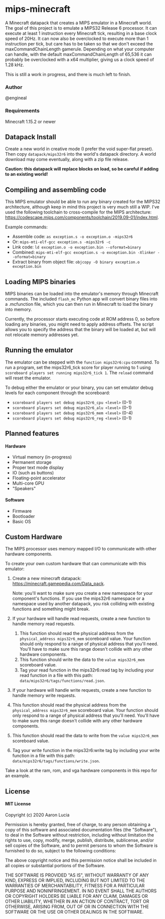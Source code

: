 # mips-minecraft
A Minecraft datapack that creates a MIPS emulator in a Minecraft world. The goal of this project is to emulate a MIPS32 Release 6 processor. It can execute at least 1 instruction every Minecraft tick, resulting in a base clock speed of 20Hz. It can now also be overclocked to execute more than 1 instruction per tick, but care has to be taken so that we don't exceed the maxCommandChainLength gamerule. Depending on what your computer can handle, with the default maxCommandChainLength of 65,536 it can probably be overclocked with a x64 multiplier, giving us a clock speed of 1.28 kHz.

This is still a work in progress, and there is much left to finish.

### Author
@engineal

### Requirements
Minecraft 1.15.2 or newer

## Datapack Install
Create a new world in creative mode (I prefer the void super-flat preset). Then copy `datapack/mips32r6` into the world's datapack directory. A world download may come eventually, along with a zip file release.

**Caution: this datapack will replace blocks on load, so be careful if adding to an existing world!**

## Compiling and assembling code
This MIPS emulator should be able to run any binary created for the MIPS32 architecture, although keep in mind this project is very much still a WIP. I've used the following toolchain to cross-compile for the MIPS architecture: https://codescape.mips.com/components/toolchain/2019.09-01/index.html.

Example commands:
* Assemble code: `as exception.s -o exception.o -mips32r6`
* Or: `mips-mti-elf-gcc exception.s -mips32r6 -c`
* Link code: `ld exception.o -o exception.bin --oformat=binary`
* Combined: `mips-mti-elf-gcc exception.s -o exception.bin -Xlinker --oformat=binary`
* Extract binary from object file: `objcopy -O binary exception.o exception.bin`

## Loading MIPS binaries
MIPS binaries can be loaded into the emulator's memory through Minecraft commands. The included `flash_mc` Python app will convert binary files into a .mcfunction file, which you can then run in Minecraft to load the binary into memory.

Currently, the processor starts executing code at ROM address 0, so before loading any binaries, you might need to apply address offsets. The script allows you to specify the address that the binary will be loaded at, but will not relocate memory addresses yet.

## Running the emulator
The emulator can be stepped with the `function mips32r6:cpu` command. To run a program, set the mips32r6_tick score for player running to 1 using `scoreboard players set running mips32r6_tick 1`. The `reload` command will reset the emulator.

To debug either the emulator or your binary, you can set emulator debug levels for each component through the scoreboard:
* `scoreboard players set debug mips32r6_cpu <level>` (0-1)
* `scoreboard players set debug mips32r6_alu <level>` (0-1)
* `scoreboard players set debug mips32r6_mem <level>` (0-4)
* `scoreboard players set debug mips32r6_reg <level>` (0-1)

## Planned features
#### Hardware
* Virtual memory (in-progress)
* Permanent storage
* Proper text mode display
* IO (such as buttons)
* Floating-point accelerator
* Multi-core GPU
* "Speakers"

#### Software
* Firmware
* Bootloader
* Basic OS

## Custom Hardware
The MIPS processor uses memory mapped I/O to communicate with other hardware components.

To create your own custom hardware that can communicate with this emulator:

1. Create a new minecraft datapack: https://minecraft.gamepedia.com/Data_pack.

   Note: you'll want to make sure you create a new namespace for your component's functions. If you use the mips32r6 namespace or a namespace used by another datapack, you risk colliding with existing functions and something might break.


2. If your hardware will handle read requests, create a new function to handle memory read requests.

   1. This function should read the physical address from the `physical_address mips32r6_mem` scoreboard value. Your function should only respond to a range of physical address that you'll need. You'll have to make sure this range doesn't collide with any other hardware components.
   2. This function should write the data to the `value mips32r6_mem` scoreboard value.
   3. Tag your read function in the mips32r6:read tag by including your read function in a file with this path: `data/mips32r6/tags/functions/read.json`.


3. If your hardware will handle write requests, create a new function to handle memory write requests.

  1. This function should read the physical address from the `physical_address mips32r6_mem` scoreboard value. Your function should only respond to a range of physical address that you'll need. You'll have to make sure this range doesn't collide with any other hardware components.
  2. This function should read the data to write from the `value mips32r6_mem` scoreboard value.
  3. Tag your write function in the mips32r6:write tag by including your write function in a file with this path: `data/mips32r6/tags/functions/write.json`.


Take a look at the ram, rom, and vga hardware components in this repo for an example.


## License
#### MIT License

Copyright (c) 2020 Aaron Lucia

Permission is hereby granted, free of charge, to any person obtaining a copy
of this software and associated documentation files (the "Software"), to deal
in the Software without restriction, including without limitation the rights
to use, copy, modify, merge, publish, distribute, sublicense, and/or sell
copies of the Software, and to permit persons to whom the Software is
furnished to do so, subject to the following conditions:

The above copyright notice and this permission notice shall be included in all
copies or substantial portions of the Software.

THE SOFTWARE IS PROVIDED "AS IS", WITHOUT WARRANTY OF ANY KIND, EXPRESS OR
IMPLIED, INCLUDING BUT NOT LIMITED TO THE WARRANTIES OF MERCHANTABILITY,
FITNESS FOR A PARTICULAR PURPOSE AND NONINFRINGEMENT. IN NO EVENT SHALL THE
AUTHORS OR COPYRIGHT HOLDERS BE LIABLE FOR ANY CLAIM, DAMAGES OR OTHER
LIABILITY, WHETHER IN AN ACTION OF CONTRACT, TORT OR OTHERWISE, ARISING FROM,
OUT OF OR IN CONNECTION WITH THE SOFTWARE OR THE USE OR OTHER DEALINGS IN THE
SOFTWARE.
